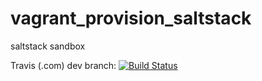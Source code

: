 # vagrant_provision_saltstack
saltstack sandbox

Travis (.com) dev branch:
[![Build Status](https://travis-ci.com/githubfoam/vagrant_provision_saltstack.svg?branch=dev)](https://travis-ci.com/githubfoam/vagrant_provision_saltstack)  

